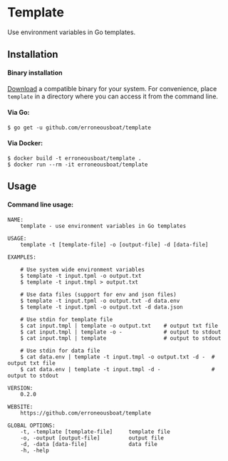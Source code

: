 Template
========

Use environment variables in Go templates.

Installation
------------

#### Binary installation

[Download](https://github.com/erroneousboat/template/releases) a
compatible binary for your system. For convenience, place `template` in a
directory where you can access it from the command line.

#### Via Go:

```
$ go get -u github.com/erroneousboat/template
```

#### Via Docker:

```
$ docker build -t erroneousboat/template .
$ docker run --rm -it erroneousboat/template
```

Usage
-----

#### Command line usage:

```
NAME:
    template - use environment variables in Go templates

USAGE:
    template -t [template-file] -o [output-file] -d [data-file]

EXAMPLES:

    # Use system wide environment variables
    $ template -t input.tpml -o output.txt
    $ template -t input.tmpl > output.txt

    # Use data files (support for env and json files)
    $ template -t input.tpml -o output.txt -d data.env
    $ template -t input.tpml -o output.txt -d data.json

    # Use stdin for template file
    $ cat input.tmpl | template -o output.txt    # output txt file
    $ cat input.tmpl | template -o -             # output to stdout
    $ cat input.tmpl | template                  # output to stdout

    # Use stdin for data file
    $ cat data.env | template -t input.tmpl -o output.txt -d -  # output txt file
    $ cat data.env | template -t input.tmpl -d -                # output to stdout

VERSION:
    0.2.0

WEBSITE:
    https://github.com/erroneousboat/template		

GLOBAL OPTIONS:
    -t, -template [template-file]     template file
    -o, -output [output-file]         output file
    -d, -data [data-file]             data file
    -h, -help
```
